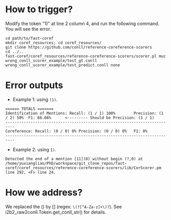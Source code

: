 
# How to trigger?

Modify the token "1)" at line 2 column 4, and run the following command. You will see the error.

```
cd path/to/fast-coref
mkdir coref_resources; cd coref_resources/
git clone https://github.com/conll/reference-coreference-scorers
cd ../..
fast-coref/coref_resources/reference-coreference-scorers/scorer.pl muc wrong_conll_scorer_example/test_gt.conll wrong_conll_scorer_example/test_predict.conll none
```

# Error outputs

- Example 1: using `(1)`.

```
====== TOTALS =======
Identification of Mentions: Recall: (1 / 1) 100%        Precision: (1 / 2) 50%  F1: 66.66%      <--------- Should be Precision: (1 / 1)
--------------------------------------------------------------------------
Coreference: Recall: (0 / 0) 0% Precision: (0 / 0) 0%   F1: 0%
--------------------------------------------------------------------------
```

- Example 2: using `1)`.

```
Detected the end of a mention [11](0) without begin (?,0) at /home/yuxiangliao/PhD/workspace/git_clone_repos/fast-coref/coref_resources/reference-coreference-scorers/lib/CorScorer.pm line 292, <F> line 24.
```

# How we address?

We replaced the () by [] (regex: `\(?[^A-Za-z]+\)?`). See i2b2_raw2conll.Token.get_conll_str() for details.
